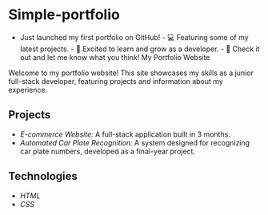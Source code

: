 # Simple-portfolio
- Just launched my first portfolio on GitHub! - 💻 Featuring some of my latest projects. - 🌱 Excited to learn and grow as a developer. - 🔗 Check it out and let me know what you think! 
 My Portfolio Website

Welcome to my portfolio website! This site showcases my skills as a junior full-stack developer, featuring projects and information about my experience.

## Projects

- *E-commerce Website:* A full-stack application built in 3 months.
- *Automated Car Plate Recognition:* A system designed for recognizing car plate numbers, developed as a final-year project.

## Technologies

- *HTML*
- *CSS*
